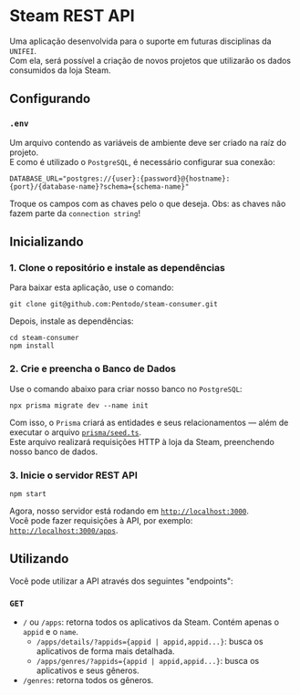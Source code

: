 # Steam REST API

Uma aplicação desenvolvida para o suporte em futuras disciplinas da `UNIFEI`.\
Com ela, será possível a criação de novos projetos que utilizarão os dados consumidos da loja Steam.

## Configurando

### `.env`

Um arquivo contendo as variáveis de ambiente deve ser criado na raíz do projeto.\
E como é utilizado o `PostgreSQL`, é necessário configurar sua conexão:

```
DATABASE_URL="postgres://{user}:{password}@{hostname}:{port}/{database-name}?schema={schema-name}"
```

Troque os campos com as chaves pelo o que deseja. Obs: as chaves não fazem parte da `connection string`!

## Inicializando

### 1. Clone o repositório e instale as dependências

Para baixar esta aplicação, use o comando:

```
git clone git@github.com:Pentodo/steam-consumer.git
```

Depois, instale as dependências:

```
cd steam-consumer
npm install
```

### 2. Crie e preencha o Banco de Dados

Use o comando abaixo para criar nosso banco no `PostgreSQL`:

```
npx prisma migrate dev --name init
```

Com isso, o `Prisma` criará as entidades e seus relacionamentos — além de executar o arquivo [`prisma/seed.ts`](./prisma/seed.ts).\
Este arquivo realizará requisições HTTP à loja da Steam, preenchendo nosso banco de dados.

### 3. Inicie o servidor REST API

```
npm start
```

Agora, nosso servidor está rodando em [`http://localhost:3000`](http://localhost:3000).\
Você pode fazer requisições à API, por exemplo: [`http://localhost:3000/apps`](http://localhost:3000/apps).

## Utilizando

Você pode utilizar a API através dos seguintes "endpoints":

### `GET`

- `/` ou `/apps`: retorna todos os aplicativos da Steam. Contém apenas o `appid` e o `name`.
  - `/apps/details/?appids={appid | appid,appid...}`: busca os aplicativos de forma mais detalhada.
  - `/apps/genres/?appids={appid | appid,appid...}`: busca os aplicativos e seus gêneros.
- `/genres`: retorna todos os gêneros.
